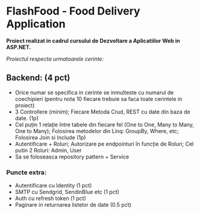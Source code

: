 <h1>FlashFood - Food Delivery Application</h1>
<p><b>Proiect realizat in cadrul cursului de Dezvoltare a Aplicatiilor Web in ASP.NET.</b></p>
    <p><i>Proiectul respecta urmatoarele cerinte:</i></p>
    <h2>Backend: (4 pct)</h2>
    <ul>
        <li>Orice numar se specifica in cerinte se inmulteste cu numarul de coechipieri (pentru nota 10 fiecare trebuie sa faca toate cerintele in proiect)</li>
        <li>3 Controllere (minim); Fiecare Metoda Crud, REST cu date din baza de date. (1p)</li>
        <li>Cel puțin 1 relație între tabele din fiecare fel (One to One, Many to Many, One to Many); Folosirea metodelor din Linq: GroupBy, Where, etc; Folosirea Join si Include (1p)</li>
        <li>Autentificare + Roluri; Autorizare pe endpointuri în funcție de Roluri; Cel putin 2 Roluri: Admin, User</li>
        <li>Sa se foloseasca repository pattern + Service</li>
    </ul>
    <h3><b>Puncte extra:</b></h3>
    <ul>
        <li>Autentificare cu Identity (1 pct)</li>
        <li>SMTP cu Sendgrid, SendinBlue etc (1 pct)</li>
        <li>Auth cu refresh token (1 pct)</li>
        <li>Paginare in returnarea listelor de date (0.5 pct)</li>
    </ul>

